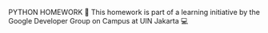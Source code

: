 PYTHON HOMEWORK 🐍
This homework is part of a learning initiative by the Google Developer Group on Campus at UIN Jakarta 💻
